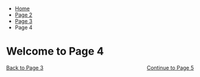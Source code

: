<ul class="breadcrumb">
  <li><a href="index.html">Home</a></li>
  <li><a href="page2.html">Page 2</a></li>
  <li><a href="page3.html">Page 3</a></li>
   <li>Page 4</li>
</ul>

<h1>Welcome to Page 4</h1>

<p>
  <a style="float:left;" href="page3.html">Back to Page 3</a>
  <a style="float:right;" href="page5.html">Continue to Page 5</a>
  </p>
  <div style="clear:both;"></div>
